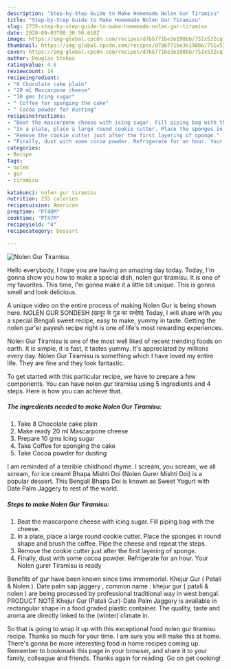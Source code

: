 ```yaml
---
description: "Step-by-Step Guide to Make Homemade Nolen Gur Tiramisu"
title: "Step-by-Step Guide to Make Homemade Nolen Gur Tiramisu"
slug: 2735-step-by-step-guide-to-make-homemade-nolen-gur-tiramisu
date: 2020-09-03T08:30:50.618Z
image: https://img-global.cpcdn.com/recipes/d7bb771be3e190bb/751x532cq70/nolen-gur-tiramisu-recipe-main-photo.jpg
thumbnail: https://img-global.cpcdn.com/recipes/d7bb771be3e190bb/751x532cq70/nolen-gur-tiramisu-recipe-main-photo.jpg
cover: https://img-global.cpcdn.com/recipes/d7bb771be3e190bb/751x532cq70/nolen-gur-tiramisu-recipe-main-photo.jpg
author: Douglas Stokes
ratingvalue: 4.8
reviewcount: 14
recipeingredient:
- "8 Chocolate cake plain"
- "20 ml Mascarpone cheese"
- "10 gms Icing sugar"
- " Coffee for sponging the cake"
- " Cocoa powder for dusting"
recipeinstructions:
- "Beat the mascarpone cheese with icing sugar. Fill piping bag with the cheese."
- "In a plate, place a large round cookie cutter. Place the sponges in round shape and brush the coffee. Pipe the cheese and repeat the steps."
- "Remove the cookie cutter just after the first layering of sponge."
- "Finally, dust with some cocoa powder. Refrigerate for an hour. Your Nolen gurer Tiramisu is ready"
categories:
- Recipe
tags:
- nolen
- gur
- tiramisu

katakunci: nolen gur tiramisu 
nutrition: 255 calories
recipecuisine: American
preptime: "PT40M"
cooktime: "PT47M"
recipeyield: "4"
recipecategory: Dessert

---
```



![Nolen Gur Tiramisu](https://img-global.cpcdn.com/recipes/d7bb771be3e190bb/751x532cq70/nolen-gur-tiramisu-recipe-main-photo.jpg)

Hello everybody, I hope you are having an amazing day today. Today, I'm gonna show you how to make a special dish, nolen gur tiramisu. It is one of my favorites. This time, I'm gonna make it a little bit unique. This is gonna smell and look delicious.

A unique video on the entire process of making Nolen Gur is being shown here. NOLEN GUR SONDESH (खजूर के गुड का सन्देश) Today, I will share with you a special Bengali sweet recipe, easy to make, yummy in taste. Getting the nolen gur&#39;er payesh recipe right is one of life&#39;s most rewarding experiences.

Nolen Gur Tiramisu is one of the most well liked of recent trending foods on earth. It is simple, it is fast, it tastes yummy. It's appreciated by millions every day. Nolen Gur Tiramisu is something which I have loved my entire life. They are fine and they look fantastic.


To get started with this particular recipe, we have to prepare a few components. You can have nolen gur tiramisu using 5 ingredients and 4 steps. Here is how you can achieve that.

<!--inarticleads1-->

##### The ingredients needed to make Nolen Gur Tiramisu:

1. Take 8 Chocolate cake plain
1. Make ready 20 ml Mascarpone cheese
1. Prepare 10 gms Icing sugar
1. Take  Coffee for sponging the cake
1. Take  Cocoa powder for dusting


I am reminded of a terrible childhood rhyme. I scream, you scream, we all scream, for ice cream! Bhapa Mishti Doi (Nolen Gurer Mishti Doi) is a popular dessert. This Bengali Bhapa Doi is known as Sweet Yogurt with Date Palm Jaggery to rest of the world. 

<!--inarticleads2-->

##### Steps to make Nolen Gur Tiramisu:

1. Beat the mascarpone cheese with icing sugar. Fill piping bag with the cheese.
1. In a plate, place a large round cookie cutter. Place the sponges in round shape and brush the coffee. Pipe the cheese and repeat the steps.
1. Remove the cookie cutter just after the first layering of sponge.
1. Finally, dust with some cocoa powder. Refrigerate for an hour. Your Nolen gurer Tiramisu is ready


Benefits of gur have been known since time immemorial. Khejur Gur ( Patali &amp; Nolen ). Date palm sap jaggery , common name : khejur gur ( patali &amp; nolen ) are being processed by professional traditional way in west bengal. PRODUCT NOTE Khejur Gur (Patali Gur)-Date Palm Jaggery is available in rectangular shape in a food graded plastic container. The quality, taste and aroma are directly linked to the (winter) climate in. 

So that is going to wrap it up with this exceptional food nolen gur tiramisu recipe. Thanks so much for your time. I am sure you will make this at home. There's gonna be more interesting food in home recipes coming up. Remember to bookmark this page in your browser, and share it to your family, colleague and friends. Thanks again for reading. Go on get cooking!

